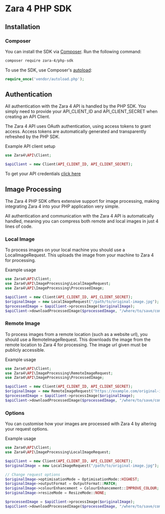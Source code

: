 # Zara 4 PHP SDK


## Installation

### Composer

You can install the SDK via [Composer](http://getcomposer.org/). Run the following command:

```bash
composer require zara-4/php-sdk
```

To use the SDK, use Composer's [autoload](https://getcomposer.org/doc/00-intro.md#autoloading):

```php
require_once('vendor/autoload.php');
```




## Authentication

All authentication with the Zara 4 API is handled by the PHP SDK. You simply need to provide your API_CLIENT_ID and API_CLIENT_SECRET when creating an API Client.

The Zara 4 API uses OAuth authentication, using access tokens to grant access. Access tokens are automatically generated and transparently refreshed by the PHP SDK.

Example API client setup
```php
use Zara4\API\Client;

$apiClient = new Client(API_CLIENT_ID, API_CLIENT_SECRET);
```

To get your API credentials [click here](https://zara4.com/account/api-clients)





## Image Processing

The Zara 4 PHP SDK offers extensive support for image processing, making integrating Zara 4 into your PHP application very simple.

All authentication and communication with the Zara 4 API is automatically handled, meaning you can compress both remote and local images in just 4 lines of code.


### Local Image

To process images on your local machine you should use a LocalImageRequest. This uploads the image from your machine to Zara 4 for processing.

Example usage
```php
use Zara4\API\Client;
use Zara4\API\ImageProcessing\LocalImageRequest;
use Zara4\API\ImageProcessing\ProcessedImage;

$apiClient = new Client(API_CLIENT_ID, API_CLIENT_SECRET);
$originalImage = new LocalImageRequest("/path/to/original-image.jpg");
$processedImage = $apiClient->processImage($originalImage);
$apiClient->downloadProcessedImage($processedImage, "/where/to/save/compressed-image.jpg");
```


### Remote Image

To process images from a remote location (such as a website url), you should use a RemoteImageRequest. This downloads the image from the remote location to Zara 4 for processing. The image url given must be publicly accessible.

Example usage
```php
use Zara4\API\Client;
use Zara4\API\ImageProcessing\RemoteImageRequest;
use Zara4\API\ImageProcessing\ProcessedImage;

$apiClient = new Client(API_CLIENT_ID, API_CLIENT_SECRET);
$originalImage = new RemoteImageRequest("https://example.com/original-image.jpg");
$processedImage = $apiClient->processImage($originalImage);
$apiClient->downloadProcessedImage($processedImage, "/where/to/save/compressed-image.jpg");
```


### Options

You can customise how your images are processed with Zara 4 by altering your request options.

Example usage
```php
use Zara4\API\Client;
use Zara4\API\ImageProcessing\LocalImageRequest;

$apiClient = new Client(API_CLIENT_ID, API_CLIENT_SECRET);
$originalImage = new LocalImageRequest("/path/to/original-image.jpg");

// Change request options
$originalImage->optimisationMode = OptimisationMode::HIGHEST;
$originalImage->outputFormat = OutputFormat::MATCH;
$originalImage->colourEnhancement = ColourEnhancement::IMPROVE_COLOUR;
$originalImage->resizeMode = ResizeMode::NONE;

$processedImage = $apiClient->processImage($originalImage);
$apiClient->downloadProcessedImage($processedImage, "/where/to/save/compressed-image.jpg");
```